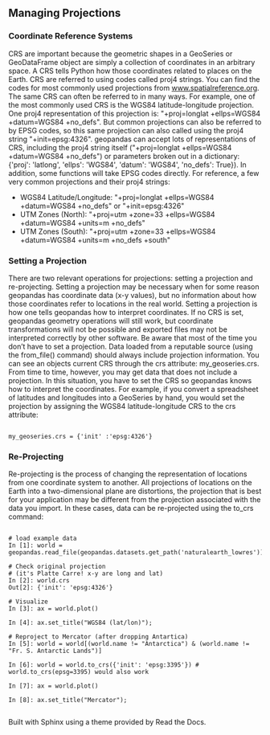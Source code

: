 ## Managing Projections

### Coordinate Reference Systems
CRS are important because the geometric shapes in a GeoSeries or GeoDataFrame object are simply a collection of coordinates in an arbitrary space. A CRS tells Python how those coordinates related to places on the Earth.
CRS are referred to using codes called proj4 strings. You can find the codes for most commonly used projections from www.spatialreference.org.
The same CRS can often be referred to in many ways. For example, one of the most commonly used CRS is the WGS84 latitude-longitude projection. One proj4 representation of this projection is: "+proj=longlat +ellps=WGS84 +datum=WGS84 +no_defs". But common projections can also be referred to by EPSG codes, so this same projection can also called using the proj4 string "+init=epsg:4326".
geopandas can accept lots of representations of CRS, including the proj4 string itself ("+proj=longlat +ellps=WGS84 +datum=WGS84 +no_defs") or parameters broken out in a dictionary: {'proj': 'latlong', 'ellps': 'WGS84', 'datum': 'WGS84', 'no_defs': True}). In addition, some functions will take EPSG codes directly.
For reference, a few very common projections and their proj4 strings:
* WGS84 Latitude/Longitude: "+proj=longlat +ellps=WGS84 +datum=WGS84 +no_defs" or "+init=epsg:4326"
* UTM Zones (North): "+proj=utm +zone=33 +ellps=WGS84 +datum=WGS84 +units=m +no_defs"
* UTM Zones (South): "+proj=utm +zone=33 +ellps=WGS84 +datum=WGS84 +units=m +no_defs +south"

### Setting a Projection
There are two relevant operations for projections: setting a projection and re-projecting.
Setting a projection may be necessary when for some reason geopandas has coordinate data (x-y values), but no information about how those coordinates refer to locations in the real world. Setting a projection is how one tells geopandas how to interpret coordinates. If no CRS is set, geopandas geometry operations will still work, but coordinate transformations will not be possible and exported files may not be interpreted correctly by other software.
Be aware that most of the time you don’t have to set a projection. Data loaded from a reputable source (using the from_file() command) should always include projection information. You can see an objects current CRS through the crs attribute: my_geoseries.crs.
From time to time, however, you may get data that does not include a projection. In this situation, you have to set the CRS so geopandas knows how to interpret the coordinates.
For example, if you convert a spreadsheet of latitudes and longitudes into a GeoSeries by hand, you would set the projection by assigning the WGS84 latitude-longitude CRS to the crs attribute:
<pre><code>
my_geoseries.crs = {'init' :'epsg:4326'}
</code></pre>

### Re-Projecting
Re-projecting is the process of changing the representation of locations from one coordinate system to another. All projections of locations on the Earth into a two-dimensional plane are distortions, the projection that is best for your application may be different from the projection associated with the data you import. In these cases, data can be re-projected using the to_crs command:
<pre><code>
# load example data
In [1]: world = geopandas.read_file(geopandas.datasets.get_path('naturalearth_lowres'))

# Check original projection
# (it's Platte Carre! x-y are long and lat)
In [2]: world.crs
Out[2]: {'init': 'epsg:4326'}

# Visualize
In [3]: ax = world.plot()

In [4]: ax.set_title("WGS84 (lat/lon)");

# Reproject to Mercator (after dropping Antartica)
In [5]: world = world[(world.name != "Antarctica") & (world.name != "Fr. S. Antarctic Lands")]

In [6]: world = world.to_crs({'init': 'epsg:3395'}) # world.to_crs(epsg=3395) would also work

In [7]: ax = world.plot()

In [8]: ax.set_title("Mercator");
  
</code></pre>
Built with Sphinx using a theme provided by Read the Docs. 
